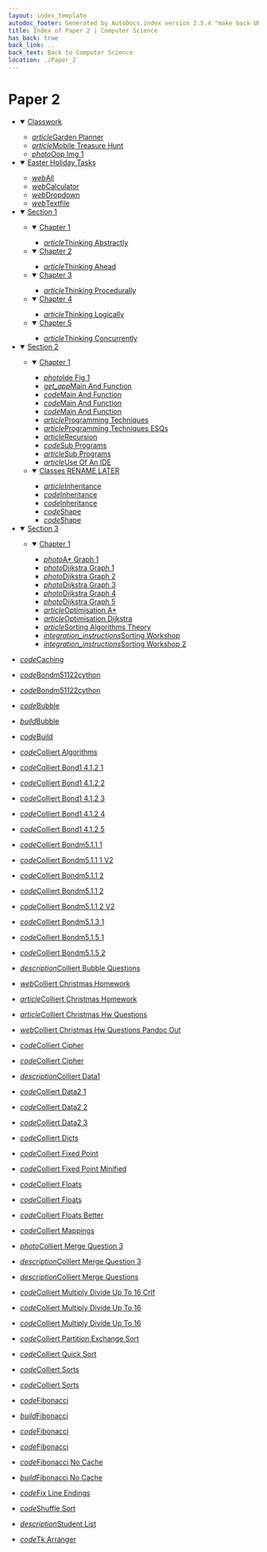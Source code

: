 ```yaml
---
layout: index_template
autodoc_footer: Generated by AutoDocs.index version 2.5.4 "make back URLs relative" ⓒ Starwort, 2020
title: Index of Paper 2 | Computer Science
has_back: true
back_link: ..
back_text: Back to Computer Science
location: ./Paper_2
---
```


# **Paper 2**

- <details open><summary><a href='./classwork'>Classwork</a></summary>

  - <a href='./classwork/garden_planner.html'><i title='MD file' class="material-icons">article</i>Garden Planner</a>
  - <a href='./classwork/mobile_treasure_hunt.html'><i title='MD file' class="material-icons">article</i>Mobile Treasure Hunt</a>
  - <a href='./classwork/oop_img_1.png'><i title='PNG file' class="material-icons">photo</i>Oop Img 1</a>

  </details>
- <details open><summary><a href='./easter_holiday_tasks'>Easter Holiday Tasks</a></summary>

  - <a href='./easter_holiday_tasks/all.html'><i title='HTML file' class="material-icons">web</i>All</a>
  - <a href='./easter_holiday_tasks/calculator.html'><i title='HTML file' class="material-icons">web</i>Calculator</a>
  - <a href='./easter_holiday_tasks/dropdown.html'><i title='HTML file' class="material-icons">web</i>Dropdown</a>
  - <a href='./easter_holiday_tasks/textfile.html'><i title='HTML file' class="material-icons">web</i>Textfile</a>

  </details>
- <details open><summary><a href='././section_1'>Section 1</a></summary>

  - <details open><summary><a href='./section_1/chapter_1'>Chapter 1</a></summary>

    - <a href='./section_1/chapter_1/thinking_abstractly.html'><i title='MD file' class="material-icons">article</i>Thinking Abstractly</a>

    </details>
  - <details open><summary><a href='./section_1/chapter_2'>Chapter 2</a></summary>

    - <a href='./section_1/chapter_2/thinking_ahead.html'><i title='MD file' class="material-icons">article</i>Thinking Ahead</a>

    </details>
  - <details open><summary><a href='./section_1/chapter_3'>Chapter 3</a></summary>

    - <a href='./section_1/chapter_3/thinking_procedurally.html'><i title='MD file' class="material-icons">article</i>Thinking Procedurally</a>

    </details>
  - <details open><summary><a href='./section_1/chapter_4'>Chapter 4</a></summary>

    - <a href='./section_1/chapter_4/thinking_logically.html'><i title='MD file' class="material-icons">article</i>Thinking Logically</a>

    </details>
  - <details open><summary><a href='./section_1/chapter_5'>Chapter 5</a></summary>

    - <a href='./section_1/chapter_5/thinking_concurrently.html'><i title='MD file' class="material-icons">article</i>Thinking Concurrently</a>

    </details>

  </details>
- <details open><summary><a href='././section_2'>Section 2</a></summary>

  - <details open><summary><a href='./section_2/chapter_1'>Chapter 1</a></summary>

    - <a href='./section_2/chapter_1/ide_fig_1.png'><i title='PNG file' class="material-icons">photo</i>Ide Fig 1</a>
    - <a href='./section_2/chapter_1/main_and_function'><i title=' file' class="material-icons">get_app</i>Main And Function</a>
    - <a href='./section_2/chapter_1/main_and_function.c'><i title='C file' class="material-icons">code</i>Main And Function</a>
    - <a href='./section_2/chapter_1/main_and_function.ocrpsc'><i title='OCRPSC file' class="material-icons">code</i>Main And Function</a>
    - <a href='./section_2/chapter_1/main_and_function.splw'><i title='SPLW file' class="material-icons">code</i>Main And Function</a>
    - <a href='./section_2/chapter_1/programming_techniques.html'><i title='MD file' class="material-icons">article</i>Programming Techniques</a>
    - <a href='./section_2/chapter_1/programming_techniques_ESQs.html'><i title='MD file' class="material-icons">article</i>Programming Techniques ESQs</a>
    - <a href='./section_2/chapter_1/recursion.html'><i title='MD file' class="material-icons">article</i>Recursion</a>
    - <a href='./section_2/chapter_1/sub_programs.c'><i title='C file' class="material-icons">code</i>Sub Programs</a>
    - <a href='./section_2/chapter_1/sub_programs.html'><i title='MD file' class="material-icons">article</i>Sub Programs</a>
    - <a href='./section_2/chapter_1/use_of_an_IDE.html'><i title='MD file' class="material-icons">article</i>Use Of An IDE</a>

    </details>
  - <details open><summary><a href='./section_2/classes_RENAME_LATER'>Classes RENAME LATER</a></summary>

    - <a href='./section_2/classes_RENAME_LATER/inheritance.html'><i title='MD file' class="material-icons">article</i>Inheritance</a>
    - <a href='./section_2/classes_RENAME_LATER/inheritance.psc'><i title='PSC file' class="material-icons">code</i>Inheritance</a>
    - <a href='./section_2/classes_RENAME_LATER/inheritance.py'><i title='PY file' class="material-icons">code</i>Inheritance</a>
    - <a href='./section_2/classes_RENAME_LATER/shape.py'><i title='PY file' class="material-icons">code</i>Shape</a>
    - <a href='./section_2/classes_RENAME_LATER/shape.splw'><i title='SPLW file' class="material-icons">code</i>Shape</a>

    </details>

  </details>
- <details open><summary><a href='././section_3'>Section 3</a></summary>

  - <details open><summary><a href='./section_3/chapter_1'>Chapter 1</a></summary>

    - <a href='./section_3/chapter_1/a*_graph_1.png'><i title='PNG file' class="material-icons">photo</i>A* Graph 1</a>
    - <a href='./section_3/chapter_1/dijkstra_graph_1.png'><i title='PNG file' class="material-icons">photo</i>Dijkstra Graph 1</a>
    - <a href='./section_3/chapter_1/dijkstra_graph_2.png'><i title='PNG file' class="material-icons">photo</i>Dijkstra Graph 2</a>
    - <a href='./section_3/chapter_1/dijkstra_graph_3.png'><i title='PNG file' class="material-icons">photo</i>Dijkstra Graph 3</a>
    - <a href='./section_3/chapter_1/dijkstra_graph_4.png'><i title='PNG file' class="material-icons">photo</i>Dijkstra Graph 4</a>
    - <a href='./section_3/chapter_1/dijkstra_graph_5.png'><i title='PNG file' class="material-icons">photo</i>Dijkstra Graph 5</a>
    - <a href='./section_3/chapter_1/optimisation_a*.html'><i title='MD file' class="material-icons">article</i>Optimisation A*</a>
    - <a href='./section_3/chapter_1/optimisation_dijkstra.html'><i title='MD file' class="material-icons">article</i>Optimisation Dijkstra</a>
    - <a href='./section_3/chapter_1/sorting_algorithms_theory.html'><i title='MD file' class="material-icons">article</i>Sorting Algorithms Theory</a>
    - <a href='./section_3/chapter_1/sorting_workshop.ipynb'><i title='IPYNB file' class="material-icons">integration_instructions</i>Sorting Workshop</a>
    - <a href='./section_3/chapter_1/sorting_workshop_2.ipynb'><i title='IPYNB file' class="material-icons">integration_instructions</i>Sorting Workshop 2</a>

    </details>

  </details>
- <a href='./Caching.dll'><i title='DLL file' class="material-icons">code</i>Caching</a>
- <a href='./bondm51122cython.c'><i title='C file' class="material-icons">code</i>Bondm51122cython</a>
- <a href='./bondm51122cython.py'><i title='PY file' class="material-icons">code</i>Bondm51122cython</a>
- <a href='./bubble.cs'><i title='CS file' class="material-icons">code</i>Bubble</a>
- <a href='./bubble.exe'><i title='EXE file' class="material-icons">build</i>Bubble</a>
- <a href='./build.sh'><i title='SH file' class="material-icons">code</i>Build</a>
- <a href='./colliert_algorithms.splw'><i title='SPLW file' class="material-icons">code</i>Colliert Algorithms</a>
- <a href='./colliert_bond1-4.1.2-1.splw'><i title='SPLW file' class="material-icons">code</i>Colliert Bond1 4.1.2 1</a>
- <a href='./colliert_bond1-4.1.2-2.splw'><i title='SPLW file' class="material-icons">code</i>Colliert Bond1 4.1.2 2</a>
- <a href='./colliert_bond1-4.1.2-3.splw'><i title='SPLW file' class="material-icons">code</i>Colliert Bond1 4.1.2 3</a>
- <a href='./colliert_bond1-4.1.2-4.splw'><i title='SPLW file' class="material-icons">code</i>Colliert Bond1 4.1.2 4</a>
- <a href='./colliert_bond1-4.1.2-5.splw'><i title='SPLW file' class="material-icons">code</i>Colliert Bond1 4.1.2 5</a>
- <a href='./colliert_bondm5.1.1-1.py'><i title='PY file' class="material-icons">code</i>Colliert Bondm5.1.1 1</a>
- <a href='./colliert_bondm5.1.1-1_v2.py'><i title='PY file' class="material-icons">code</i>Colliert Bondm5.1.1 1 V2</a>
- <a href='./colliert_bondm5.1.1-2.py'><i title='PY file' class="material-icons">code</i>Colliert Bondm5.1.1 2</a>
- <a href='./colliert_bondm5.1.1-2.splw'><i title='SPLW file' class="material-icons">code</i>Colliert Bondm5.1.1 2</a>
- <a href='./colliert_bondm5.1.1-2_v2.py'><i title='PY file' class="material-icons">code</i>Colliert Bondm5.1.1 2 V2</a>
- <a href='./colliert_bondm5.1.3-1.py'><i title='PY file' class="material-icons">code</i>Colliert Bondm5.1.3 1</a>
- <a href='./colliert_bondm5.1.5-1.py'><i title='PY file' class="material-icons">code</i>Colliert Bondm5.1.5 1</a>
- <a href='./colliert_bondm5.1.5-2.py'><i title='PY file' class="material-icons">code</i>Colliert Bondm5.1.5 2</a>
- <a href='./colliert_bubble_questions.txt'><i title='TXT file' class="material-icons">description</i>Colliert Bubble Questions</a>
- <a href='./colliert_christmas_homework.html'><i title='HTML file' class="material-icons">web</i>Colliert Christmas Homework</a>
- <a href='./colliert_christmas_homework.html'><i title='MD file' class="material-icons">article</i>Colliert Christmas Homework</a>
- <a href='./colliert_christmas_hw_questions.html'><i title='MD file' class="material-icons">article</i>Colliert Christmas Hw Questions</a>
- <a href='./colliert_christmas_hw_questions_pandoc_out.html'><i title='HTML file' class="material-icons">web</i>Colliert Christmas Hw Questions Pandoc Out</a>
- <a href='./colliert_cipher.py'><i title='PY file' class="material-icons">code</i>Colliert Cipher</a>
- <a href='./colliert_cipher.splw'><i title='SPLW file' class="material-icons">code</i>Colliert Cipher</a>
- <a href='./colliert_data1.txt'><i title='TXT file' class="material-icons">description</i>Colliert Data1</a>
- <a href='./colliert_data2-1.py'><i title='PY file' class="material-icons">code</i>Colliert Data2 1</a>
- <a href='./colliert_data2-2.py'><i title='PY file' class="material-icons">code</i>Colliert Data2 2</a>
- <a href='./colliert_data2-3.py'><i title='PY file' class="material-icons">code</i>Colliert Data2 3</a>
- <a href='./colliert_dicts.py'><i title='PY file' class="material-icons">code</i>Colliert Dicts</a>
- <a href='./colliert_fixed-point.py'><i title='PY file' class="material-icons">code</i>Colliert Fixed Point</a>
- <a href='./colliert_fixed-point_minified.py'><i title='PY file' class="material-icons">code</i>Colliert Fixed Point Minified</a>
- <a href='./colliert_floats.py'><i title='PY file' class="material-icons">code</i>Colliert Floats</a>
- <a href='./colliert_floats.splw'><i title='SPLW file' class="material-icons">code</i>Colliert Floats</a>
- <a href='./colliert_floats_better.py'><i title='PY file' class="material-icons">code</i>Colliert Floats Better</a>
- <a href='./colliert_mappings.splw'><i title='SPLW file' class="material-icons">code</i>Colliert Mappings</a>
- <a href='./colliert_merge_question_3.png'><i title='PNG file' class="material-icons">photo</i>Colliert Merge Question 3</a>
- <a href='./colliert_merge_question_3.txt'><i title='TXT file' class="material-icons">description</i>Colliert Merge Question 3</a>
- <a href='./colliert_merge_questions.txt'><i title='TXT file' class="material-icons">description</i>Colliert Merge Questions</a>
- <a href='./colliert_multiply_divide_up_to_16-crlf.splw'><i title='SPLW file' class="material-icons">code</i>Colliert Multiply Divide Up To 16 Crlf</a>
- <a href='./colliert_multiply_divide_up_to_16.py'><i title='PY file' class="material-icons">code</i>Colliert Multiply Divide Up To 16</a>
- <a href='./colliert_multiply_divide_up_to_16.splw'><i title='SPLW file' class="material-icons">code</i>Colliert Multiply Divide Up To 16</a>
- <a href='./colliert_partition_exchange_sort.py'><i title='PY file' class="material-icons">code</i>Colliert Partition Exchange Sort</a>
- <a href='./colliert_quick_sort.splw'><i title='SPLW file' class="material-icons">code</i>Colliert Quick Sort</a>
- <a href='./colliert_sorts.py'><i title='PY file' class="material-icons">code</i>Colliert Sorts</a>
- <a href='./colliert_sorts.splw'><i title='SPLW file' class="material-icons">code</i>Colliert Sorts</a>
- <a href='./fibonacci.cs'><i title='CS file' class="material-icons">code</i>Fibonacci</a>
- <a href='./fibonacci.exe'><i title='EXE file' class="material-icons">build</i>Fibonacci</a>
- <a href='./fibonacci.py'><i title='PY file' class="material-icons">code</i>Fibonacci</a>
- <a href='./fibonacci.splw'><i title='SPLW file' class="material-icons">code</i>Fibonacci</a>
- <a href='./fibonacci_no_cache.cs'><i title='CS file' class="material-icons">code</i>Fibonacci No Cache</a>
- <a href='./fibonacci_no_cache.exe'><i title='EXE file' class="material-icons">build</i>Fibonacci No Cache</a>
- <a href='./fix_line_endings.py'><i title='PY file' class="material-icons">code</i>Fix Line Endings</a>
- <a href='./shuffle_sort.py'><i title='PY file' class="material-icons">code</i>Shuffle Sort</a>
- <a href='./student_list.txt'><i title='TXT file' class="material-icons">description</i>Student List</a>
- <a href='./tk_arranger.py'><i title='PY file' class="material-icons">code</i>Tk Arranger</a>
